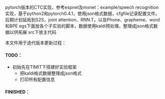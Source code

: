 pytorch版本的CTC实现，参考espnet及mxnet：example/speech recognition实现，基于python2和pytorch0.4.1，使用json格式数据，cfgfile记录配置文件。后期计划延拓到S2S，joint attention、RNN.T。以及Phone、grapheme、word和BPE
    egs下面放各个子实验的脚本，数据使用kaldi预处理，整理成json格式数据以供拓展
    src下放主代码





本文件用于迭代版本更新过程：

#### TODO：

- 初始先在TIMIT下搭建好实验框架
  - 把kaldi格式数据整理成json格式
  - 打印所有配置信息

#### FINISHED：

